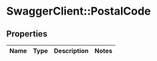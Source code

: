# SwaggerClient::PostalCode

## Properties
Name | Type | Description | Notes
------------ | ------------- | ------------- | -------------



